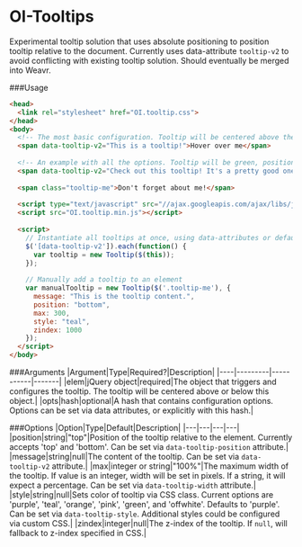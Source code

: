 # OI-Tooltips
Experimental tooltip solution that uses absolute positioning to position tooltip relative to the document. Currently uses data-attribute `tooltip-v2` to avoid conflicting with existing tooltip solution. Should eventually be merged into Weavr.

###Usage

```HTML
<head>
  <link rel="stylesheet" href="OI.tooltip.css">
</head>
<body>
  <!-- The most basic configuration. Tooltip will be centered above the element at 100% max-width. -->
  <span data-tooltip-v2="This is a tooltip!">Hover over me</span>
  
  <!-- An example with all the options. Tooltip will be green, positioned below the element, at a max width of 300px. -->
  <span data-tooltip-v2="Check out this tooltip! It's a pretty good one, if you ask me." data-tooltip-width="300" data-tooltip-style="green" data-tooltip-position="bottom" data-tooltip-zindex="1000">Hover over me, too</span>
  
  <span class="tooltip-me">Don't forget about me!</span>
  
  <script type="text/javascript" src="//ajax.googleapis.com/ajax/libs/jquery/1.11.2/jquery.min.js"></script>
  <script src="OI.tooltip.min.js"></script>
  
  <script>
    // Instantiate all tooltips at once, using data-attributes or default options.
    $('[data-tooltip-v2']).each(function() {
      var tooltip = new Tooltip($(this));
    });
    
    // Manually add a tooltip to an element
    var manualTooltip = new Tooltip($('.tooltip-me'), {
      message: "This is the tooltip content.",
      position: "bottom",
      max: 300,
      style: "teal",
      zindex: 1000
    });
  </script>
</body>
```

###Arguments
|Argument|Type|Required?|Description|
|----|---------|-----------|-------|
|elem|jQuery object|required|The object that triggers and configures the tooltip. The tooltip will be centered above or below this object.|
|opts|hash|optional|A hash that contains configuration options. Options can be set via data attributes, or explicitly with this hash.|

###Options
|Option|Type|Default|Description|
|---|---|---|---|
|position|string|"top"|Position of the tooltip relative to the element. Currently accepts 'top' and 'bottom'. Can be set via `data-tooltip-position` attribute.|
|message|string|null|The content of the tooltip. Can be set via `data-tooltip-v2` attribute.|
|max|integer or string|"100%"|The maximum width of the tooltip. If value is an integer, width will be set in pixels. If a string, it will expect a percentage. Can be set via `data-tooltip-width` attribute.|
|style|string|null|Sets color of tooltip via CSS class. Current options are 'purple', 'teal', 'orange', 'pink', 'green', and 'offwhite'. Defaults to 'purple'. Can be set via `data-tooltip-style`. Additional styles could be configured via custom CSS.|
|zindex|integer|null|The z-index of the tooltip. If `null`, will fallback to z-index specified in CSS.|

